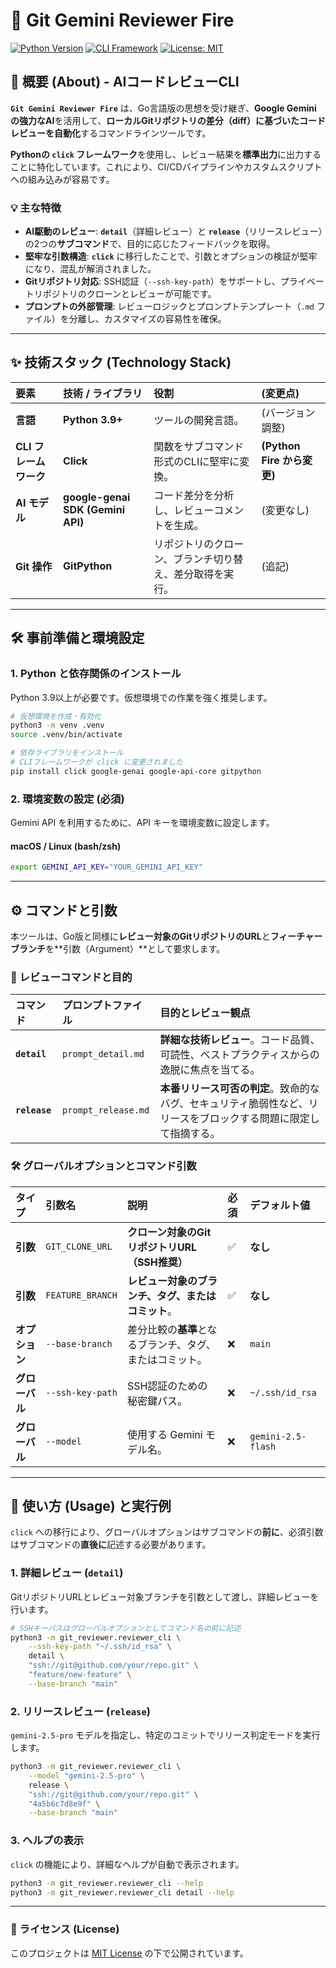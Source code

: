 # 🤖 Git Gemini Reviewer Fire

[![Python Version](https://img.shields.io/badge/Python-3.8+-blue?logo=python)](https://www.python.org/)
[![CLI Framework](https://img.shields.io/badge/CLI-python--fire-red?logo=pypi)](https://github.com/google/python-fire)
[![License: MIT](https://img.shields.io/badge/License-MIT-yellow.svg)](https://opensource.org/licenses/MIT)

## 🚀 概要 (About) - AIコードレビューCLI

**`Git Gemini Reviewer Fire`** は、Go言語版の思想を受け継ぎ、**Google Gemini の強力なAI**を活用して、**ローカルGitリポジトリの差分（diff）に基づいたコードレビューを自動化**するコマンドラインツールです。

**Pythonの `click` フレームワーク**を使用し、レビュー結果を**標準出力**に出力することに特化しています。これにより、CI/CDパイプラインやカスタムスクリプトへの組み込みが容易です。

### 💡 主な特徴

* **AI駆動のレビュー**: **`detail`**（詳細レビュー）と **`release`**（リリースレビュー）の2つの**サブコマンド**で、目的に応じたフィードバックを取得。
* **堅牢な引数構造**: **`click`** に移行したことで、引数とオプションの検証が堅牢になり、混乱が解消されました。
* **Gitリポジトリ対応**: SSH認証（`--ssh-key-path`）をサポートし、プライベートリポジトリのクローンとレビューが可能です。
* **プロンプトの外部管理**: レビューロジックとプロンプトテンプレート（`.md` ファイル）を分離し、カスタマイズの容易性を確保。

-----

## ✨ 技術スタック (Technology Stack)

| 要素 | 技術 / ライブラリ | 役割 | (変更点) |
| :--- | :--- | :--- | :--- |
| **言語** | **Python 3.9+** | ツールの開発言語。 | (バージョン調整) |
| **CLI フレームワーク** | **Click** | 関数をサブコマンド形式のCLIに堅牢に変換。 | **(Python Fire から変更)** |
| **AI モデル** | **google-genai SDK (Gemini API)** | コード差分を分析し、レビューコメントを生成。 | (変更なし) |
| **Git 操作** | **GitPython** | リポジトリのクローン、ブランチ切り替え、差分取得を実行。 | (追記) |

-----

## 🛠️ 事前準備と環境設定

### 1\. Python と依存関係のインストール

Python 3.9以上が必要です。仮想環境での作業を強く推奨します。

```bash
# 仮想環境を作成・有効化
python3 -m venv .venv
source .venv/bin/activate

# 依存ライブラリをインストール
# CLIフレームワークが click に変更されました
pip install click google-genai google-api-core gitpython
```

### 2\. 環境変数の設定 (必須)

Gemini API を利用するために、API キーを環境変数に設定します。

#### macOS / Linux (bash/zsh)

```bash
export GEMINI_API_KEY="YOUR_GEMINI_API_KEY"
```

-----

## ⚙️ コマンドと引数

本ツールは、Go版と同様に**レビュー対象のGitリポジトリのURL**と**フィーチャーブランチ**を\*\*引数（Argument）\*\*として要求します。

### 🤖 レビューコマンドと目的

| コマンド | プロンプトファイル | 目的とレビュー観点 |
| :--- | :--- | :--- |
| **`detail`** | `prompt_detail.md` | **詳細な技術レビュー**。コード品質、可読性、ベストプラクティスからの逸脱に焦点を当てる。 |
| **`release`** | `prompt_release.md` | **本番リリース可否の判定**。致命的なバグ、セキュリティ脆弱性など、リリースをブロックする問題に限定して指摘する。 |

### 🛠 グローバルオプションとコマンド引数

| タイプ | 引数名 | 説明 | 必須 | デフォルト値 |
| :--- | :--- | :--- | :--- | :--- |
| **引数** | `GIT_CLONE_URL` | **クローン対象のGitリポジトリURL（SSH推奨）** | ✅ | **なし** |
| **引数** | `FEATURE_BRANCH` | **レビュー対象のブランチ、タグ、またはコミット**。 | ✅ | **なし** |
| **オプション** | `--base-branch` | 差分比較の**基準**となるブランチ、タグ、またはコミット。 | ❌ | `main` |
| **グローバル** | `--ssh-key-path` | SSH認証のための秘密鍵パス。 | ❌ | `~/.ssh/id_rsa` |
| **グローバル** | `--model` | 使用する Gemini モデル名。 | ❌ | `gemini-2.5-flash` |

-----

## 🚀 使い方 (Usage) と実行例

`click` への移行により、グローバルオプションはサブコマンドの**前に**、必須引数はサブコマンドの**直後に**記述する必要があります。

### 1\. 詳細レビュー (`detail`)

GitリポジトリURLとレビュー対象ブランチを引数として渡し、詳細レビューを行います。

```bash
# SSHキーパスはグローバルオプションとしてコマンド名の前に記述
python3 -m git_reviewer.reviewer_cli \
    --ssh-key-path "~/.ssh/id_rsa" \
    detail \
    "ssh://git@github.com/your/repo.git" \
    "feature/new-feature" \
    --base-branch "main"
```

### 2\. リリースレビュー (`release`)

`gemini-2.5-pro` モデルを指定し、特定のコミットでリリース判定モードを実行します。

```bash
python3 -m git_reviewer.reviewer_cli \
    --model "gemini-2.5-pro" \
    release \
    "ssh://git@github.com/your/repo.git" \
    "4a5b6c7d8e9f" \
    --base-branch "main"
```

### 3\. ヘルプの表示

`click` の機能により、詳細なヘルプが自動で表示されます。

```bash
python3 -m git_reviewer.reviewer_cli --help
python3 -m git_reviewer.reviewer_cli detail --help
```

-----

### 📜 ライセンス (License)

このプロジェクトは [MIT License](https://opensource.org/licenses/MIT) の下で公開されています。